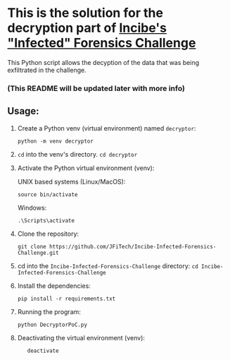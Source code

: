 # This is the solution for the decryption part of [Incibe's "Infected" Forensics Challenge](https://www.incibe.es/sites/default/files/paginas/academiahacker/retos-descargables/ficheros/infected.7z)

This Python script allows the decyption of the data that was being exfiltrated in the challenge.

### (This README will be updated later with more info)

## Usage:
1. Create a Python venv (virtual environment) named `decryptor`:

    `
    python -m venv decryptor
    `

2. `cd` into the venv's directory.
    `
    cd decryptor
    `

3. Activate the Python virtual environment (venv):

    UNIX based systems (Linux/MacOS):

    `
    source bin/activate
    `

    Windows:

    `
    .\Scripts\activate
    `

4. Clone the repository:

    `
        git clone https://github.com/JFiTech/Incibe-Infected-Forensics-Challenge.git
    `

5. cd into the `Incibe-Infected-Forensics-Challenge` directory:
    `
    cd Incibe-Infected-Forensics-Challenge
    `

6. Install the dependencies:

    `
    pip install -r requirements.txt
    `

7. Running the program:

    `
    python DecryptorPoC.py 
    `

8. Deactivating the virtual environment (venv):

    `   
    deactivate
    `
